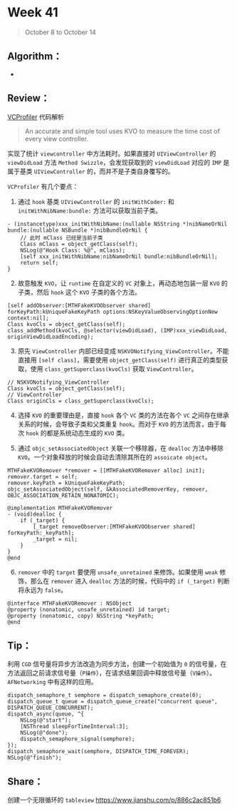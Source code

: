 # Week 41

> October 8 to October 14

## Algorithm：
-
## Review：
[VCProfiler](https://github.com/panmingyang2009/VCProfiler) 代码解析
> An accurate and simple tool uses KVO to measure the time cost of every view controller.

实现了统计 `viewcontroller` 中方法耗时。如果直接对 `UIViewController` 的 `viewDidLoad` 方法 `Method Swizzle`，会发现获取到的 `viewDidLoad` 对应的 `IMP` 是属于基类 `UIViewController` 的，而并不是子类自身覆写的。

`VCProfiler` 有几个要点：
1. 通过 `hook` 基类 `UIViewController` 的 `initWithCoder:` 和 `initWithNibName:bundle:` 方法可以获取当前子类。

```objc
- (instancetype)xxx_initWithNibName:(nullable NSString *)nibNameOrNil bundle:(nullable NSBundle *)nibBundleOrNil {
    // 此时 mClass 已经是当前子类
    Class mClass = object_getClass(self);
    NSLog(@"Hook Class: %@", mClass);
    [self xxx_initWithNibName:nibNameOrNil bundle:nibBundleOrNil];
    return self;
}
```

2. 故意触发 `KVO`，让 `runtime` 在自定义的 `VC` 对象上，再动态地包装一层 `KVO` 的子类，然后 `hook` 这个 `KVO` 子类的各个方法。

```objc
[self addObserver:[MTHFakeKVOObserver shared] forKeyPath:kUniqueFakeKeyPath options:NSKeyValueObservingOptionNew context:nil];
Class kvoCls = object_getClass(self);
class_addMethod(kvoCls, @selector(viewDidLoad), (IMP)xxx_viewDidLoad, originViewDidLoadEncoding);
```

3. 原先 `ViewController` 内部已经变成 `NSKVONotifying_ViewController`。不能直接用 `[self class]`，需要使用 `object_getClass(self)` 进行真正的类型获取，使用 `class_getSuperclass(kvoCls)` 获取 `ViewController`。

```objc
// NSKVONotifying_ViewController
Class kvoCls = object_getClass(self);
// ViewController
Class originCls = class_getSuperclass(kvoCls);
```

4. 选择 `KVO` 的重要理由是，直接 `hook` 各个 `VC` 类的方法在各个 `VC` 之间存在继承关系的时候，会导致子类和父类重复 `hook`。而对于 `KVO` 的方法而言，由于每次 `hook` 的都是系统动态生成的 `KVO` 类。

5. 通过 `objc_setAssociatedObject` 关联一个移除器，在 `dealloc` 方法中移除 `KVO`。一个对象释放的时候会自动去清除其所在的 `assoicate object`。

```objc
MTHFakeKVORemover *remover = [[MTHFakeKVORemover alloc] init];
remover.target = self;
remover.keyPath = kUniqueFakeKeyPath;
objc_setAssociatedObject(self, &kAssociatedRemoverKey, remover, OBJC_ASSOCIATION_RETAIN_NONATOMIC);

@implementation MTHFakeKVORemover
- (void)dealloc {
    if (_target) {
        [_target removeObserver:[MTHFakeKVOObserver shared] forKeyPath:_keyPath];
        _target = nil;
    }
}
@end
```

6. `remover` 中的 `target` 要使用 `unsafe_unretained` 来修饰。如果使用 `weak` 修饰，那么在 `remover` 进入 `dealloc` 方法的时候，代码中的 `if (_target)` 判断将永远为 `false`。

```objc
@interface MTHFakeKVORemover : NSObject
@property (nonatomic, unsafe_unretained) id target;
@property (nonatomic, copy) NSString *keyPath;
@end
```

## Tip：
利用 `CGD` 信号量将异步方法改造为同步方法，创建一个初始值为 `0` 的信号量，在方法返回之前请求信号量（`P操作`），在请求结果回调中释放信号量（`V操作`）。`AFNetworking` 中有这样的应用。
```objc
dispatch_semaphore_t semphore = dispatch_semaphore_create(0);
dispatch_queue_t queue = dispatch_queue_create("concurrent queue", DISPATCH_QUEUE_CONCURRENT);
dispatch_async(queue, ^{
    NSLog(@"start");
    [NSThread sleepForTimeInterval:3];
    NSLog(@"done");
    dispatch_semaphore_signal(semphore);
});
dispatch_semaphore_wait(semphore, DISPATCH_TIME_FOREVER);
NSLog(@"finish");
```

## Share：

创建一个无限循环的 `tableview`
https://www.jianshu.com/p/886c2ac851b6
